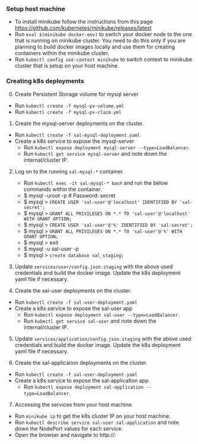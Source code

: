 ### Setup host machine
- To install minikube follow the instructions from this page https://github.com/kubernetes/minikube/releases/latest
- Run `eval $(minikube docker-env)` to switch your docker node to the one that is running on minikube cluster. You need to do this only if you are planning to build docker images locally and use them for creating containers within the minikube cluster.
- Run `kubectl config use-context minikube` to switch context to minikube cluster that is setup on your host machine.

### Creating k8s deployments
0. Create Persistent Storage volume for mysql server
  - Run `kubectl create -f mysql-pv-volume.yml`
  - Run `kubectl create -f mysql-pv-claim.yml`

1. Create the mysql-server deployments on the cluster.
  - Run `kubectl create -f sal-mysql-deployment.yaml`
  - Create a k8s service to expose the mysql-server
    - Run `kubectl expose deployment mysql-server --type=LoadBalancer`.
    - Run `kubectl get service mysql-server` and note down the internal/cluster IP.

2. Log on to the running `sal-mysql-*` container.
   - Run `kubectl exec -it sal-mysql-* bash` and run the below commands within the container.
   - $ mysql -uroot -p # Password: secret
   - $ mysql > `CREATE USER 'sal-user'@'localhost' IDENTIFIED BY 'sal-secret';`
   - $ mysql > `GRANT ALL PRIVILEGES ON *.* TO 'sal-user'@'localhost' WITH GRANT OPTION;`
   - $ mysql > `CREATE USER 'sal-user'@'%' IDENTIFIED BY 'sal-secret';`
   - $ mysql > `GRANT ALL PRIVILEGES ON *.* TO 'sal-user'@'%' WITH GRANT OPTION;`
   - $ mysql > exit
   - $ mysql -u sal-user -p
   - $ mysql > `create database sal_staging;`

3. Update `services/user/config.json.staging` with the above used credentials and
build the docker image. Update the k8s deployment yaml file if necessary.

4. Create the sal-user deployments on the cluster.
  - Run `kubectl create -f sal-user-deployment.yaml`
  - Create a k8s service to expose the sal-user app
    - Run `kubectl expose deployment sal-user --type=LoadBalancer`.
    - Run `kubectl get service sal-user` and note down the internal/cluster IP.

5. Update `services/application/config.json.staging` with the above used credentials and
build the docker image. Update the k8s deployment yaml file if necessary.

6. Create the sal-application deployments on the cluster.
  - Run `kubectl create -f sal-user-deployment.yaml`
  - Create a k8s service to expose the sal-application app
    - Run `kubectl expose deployment sal-application --type=LoadBalancer`.

7. Accessing the services from your host machine.
  - Run `minikube ip` to get the k8s cluster IP on your host machine.
  - Run `kubectl describe service sal-user sal-application` and note down the NodePort values for each service.
  - Open the browser and navigate to http://<minikube-ip-here>:<NodePort>
